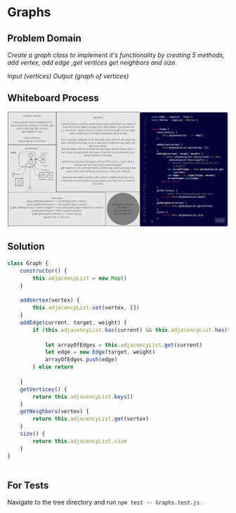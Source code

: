 # Graphs

## Problem Domain

*Create a graph class to implement it's functionality by creating 5 methods, add vertex, add edge ,get vertices
get neighbors and size.*

*Input (vertices)
Output (graph of vertices)*

## Whiteboard Process

![Linked list white board](./assets/graphs.jpg)

## Solution

``` javascript
class Graph {
    constructor() {
        this.adjacencyList = new Map()
    }

    addVertex(vertex) {
        this.adjacencyList.set(vertex, [])
    }
    addEdge(current, target, weight) {
        if (this.adjacencyList.has(current) && this.adjacencyList.has(target)) {

            let arrayOfEdges = this.adjacencyList.get(current)
            let edge = new Edge(target, weight)
            arrayOfEdges.push(edge)
        } else return

    }
    getVertices() {
        return this.adjacencyList.keys()
    }
    getNeighbors(vertex) {
        return this.adjacencyList.get(vertex)
    }
    size() {
        return this.adjacencyList.size
    }
}



```

## For Tests

Navigate to the tree directory and run `npm test -- Graphs.test.js` .
